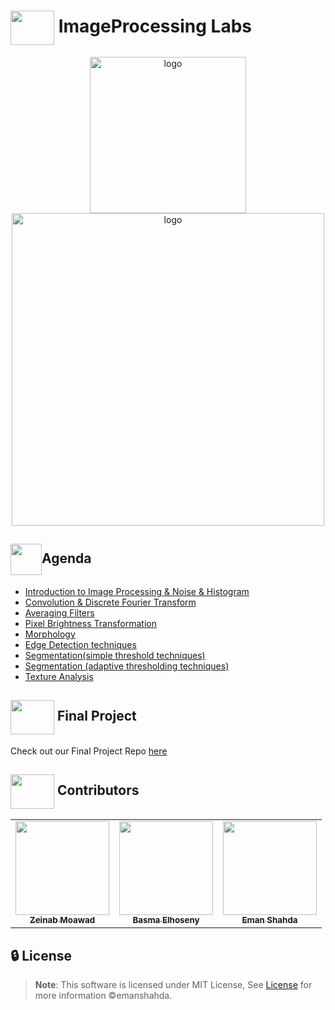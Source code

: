 # <img  align="center" width= 70px height =55px src="https://i.pinimg.com/originals/47/b6/c4/47b6c47f518abdb5c58f4aa1c7eefcc8.gif"> ImageProcessing Labs
<div align="center">
<img align="center" width="250px" src="https://images.unsplash.com/photo-1607462109225-6b64ae2dd3cb?ixlib=rb-4.0.3&ixid=MnwxMjA3fDB8MHxzZWFyY2h8MTh8fHBob3RvZ3JhcGh5fGVufDB8fDB8fA%3D%3D&w=1000&q=80" alt="logo">
<img align="center"  width="500px" src="https://static.photocdn.pt/images/articles/2018/12/05/articles/2017_8/beginner_photography_mistakes-1.webp" alt="logo">
</div>


## <img align= center width=50px height=50px src="https://media.tenor.com/FnI6-vXaLN0AAAAi/picture-photo.gif">Agenda
- <a href="https://github.com/emanshahda/ImageProcessingLab/blob/main/Lab1%20Intro/Lab_1_std.ipynb">Introduction to Image Processing & Noise & Histogram</a>
- <a href="https://github.com/emanshahda/ImageProcessingLab/blob/main/Lab2%20Convolution%20%26%20DFT/lab2-std.ipynb">Convolution & Discrete Fourier Transform</a>
- <a href="https://github.com/emanshahda/ImageProcessingLab/blob/main/Lab3%20smoothing/Lab_Smoothing_STD%20(1).ipynb">Averaging Filters</a>
- <a href="https://github.com/emanshahda/ImageProcessingLab/blob/main/Lab4%20Contrast/Lab4_STD.ipynb">Pixel Brightness Transformation</a>
- <a href="https://github.com/emanshahda/ImageProcessingLab/blob/main/Lab5%20Morphology/lab-Morphology-STD.ipynb">Morphology</a>
- <a href="https://github.com/emanshahda/ImageProcessingLab/blob/main/Lab6%20Edge%20Detection/Lab_Edge_Detection_STD%20(2).ipynb">Edge Detection techniques</a>
- <a href="#">Segmentation(simple threshold techniques)</a>
- <a href="#">Segmentation (adaptive thresholding techniques)</a>
- <a href="#">Texture Analysis</a>


## <img  align="center" width= 70px height =55px src="https://mir-s3-cdn-cf.behance.net/project_modules/disp/52692337524559.57437927cb84d.gif"> Final Project
Check out our Final Project Repo <a href="https://github.com/BasmaElhoseny01/Grades-Auto-Filler">here</a>

## <img  align="center" width= 70px height =55px src="https://media0.giphy.com/media/Xy702eMOiGGPzk4Zkd/giphy.gif?cid=ecf05e475vmf48k83bvzye3w2m2xl03iyem3tkuw2krpkb7k&rid=giphy.gif&ct=s"> Contributors

<table>
  <tr>
     <td align="center"><a href="https://github.com/zeinabmoawad"><img src="https://avatars.githubusercontent.com/u/92188433?v=4" width="150px;" alt=""/><br /><sub><b>Zeinab Moawad</b></sub></a><br /></td>
      <td align="center"><a href="https://github.com/BasmaElhoseny01"><img src="https://avatars.githubusercontent.com/u/72309546?v=4" width="150px;" alt=""/><br /><sub><b>Basma Elhoseny</b></sub></a><br /></td>
     <td align="center"><a href="https://github.com/emanshahda"><img src="https://avatars.githubusercontent.com/u/89708797?v=4" width="150px;" alt=""/><br /><sub><b>Eman Shahda</b></sub></a><br /></td>
  </tr>
</table>

## 🔒 License <a id ="license"></a>

> **Note**: This software is licensed under MIT License, See [License](https://github.com/emanshahda/ImageProcessingLab/blob/main/license) for more information ©emanshahda.


